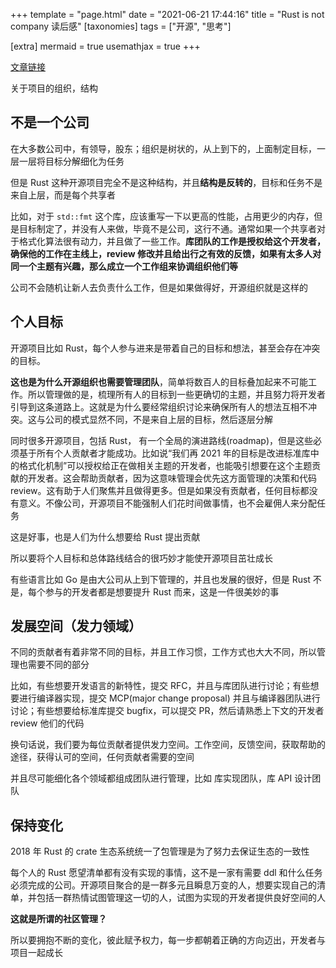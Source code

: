 +++
template = "page.html"
date = "2021-06-21 17:44:16"
title = "Rust is not company 读后感"
[taxonomies]
tags = ["开源", "思考"]

[extra]
mermaid = true
usemathjax = true
+++
<!--
mermaid example:
<div class="mermaid">
    mermaid program
</div>
-->

[文章链接](https://blog.m-ou.se/rust-is-not-a-company/)

关于项目的组织，结构

## 不是一个公司
在大多数公司中，有领导，股东；组织是树状的，从上到下的，上面制定目标，一层一层将目标分解细化为任务

但是 Rust 这种开源项目完全不是这种结构，并且**结构是反转的**，目标和任务不是来自上层，而是每个共享者

比如，对于 `std::fmt` 这个库，应该重写一下以更高的性能，占用更少的内存，但是目标制定了，并没有人来做，毕竟不是公司，这行不通。通常如果一个共享者对于格式化算法很有动力，并且做了一些工作。**库团队的工作是授权给这个开发者，确保他的工作在主线上，review 修改并且给出行之有效的反馈，如果有太多人对同一个主题有兴趣，那么成立一个工作组来协调组织他们等**

公司不会随机让新人去负责什么工作，但是如果做得好，开源组织就是这样的

## 个人目标
开源项目比如 Rust，每个人参与进来是带着自己的目标和想法，甚至会存在冲突的目标。

**这也是为什么开源组织也需要管理团队**，简单将数百人的目标叠加起来不可能工作。所以管理做的是，梳理所有人的目标到一些更确切的主题，并且努力将开发者引导到这条道路上。这就是为什么要经常组织讨论来确保所有人的想法互相不冲突。这与公司的模式显然不同，不是来自上层的目标，然后逐层分解

同时很多开源项目，包括 Rust， 有一个全局的演进路线(roadmap)，但是这些必须基于所有个人贡献者才能成功。比如说“我们再 2021 年的目标是改进标准库中的格式化机制”可以授权给正在做相关主题的开发者，也能吸引想要在这个主题贡献的开发者。这会帮助贡献者，因为这意味管理会优先这方面管理的决策和代码 review。这有助于人们聚焦并且做得更多。但是如果没有贡献者，任何目标都没有意义。不像公司，开源项目不能强制人们花时间做事情，也不会雇佣人来分配任务

这是好事，也是人们为什么想要给 Rust 提出贡献

所以要将个人目标和总体路线结合的很巧妙才能使开源项目茁壮成长

有些语言比如 Go 是由大公司从上到下管理的，并且也发展的很好，但是 Rust 不是，每个参与的开发者都是想要提升 Rust 而来，这是一件很美妙的事

## 发展空间（发力领域）
不同的贡献者有着非常不同的目标，并且工作习惯，工作方式也大大不同，所以管理也需要不同的部分

比如，有些想要开发语言的新特性，提交 RFC，并且与库团队进行讨论；有些想要进行编译器实现，提交 MCP(major change proposal) 并且与编译器团队进行讨论；有些想要给标准库提交 bugfix，可以提交 PR，然后请熟悉上下文的开发者 review 他们的代码

换句话说，我们要为每位贡献者提供发力空间。工作空间，反馈空间，获取帮助的途径，获得认可的空间，任何贡献者需要的空间

并且尽可能细化各个领域都组成团队进行管理，比如 库实现团队，库 API 设计团队


## 保持变化

2018 年 Rust 的 crate 生态系统统一了包管理是为了努力去保证生态的一致性

每个人的 Rust 愿望清单都有没有实现的事情，这不是一家有需要 ddl 和什么任务必须完成的公司。开源项目聚合的是一群多元且瞬息万变的人，想要实现自己的清单，并包括一群热情试图管理这一切的人，试图为实现的开发者提供良好空间的人

**这就是所谓的社区管理？**

所以要拥抱不断的变化，彼此赋予权力，每一步都朝着正确的方向迈出，开发者与项目一起成长